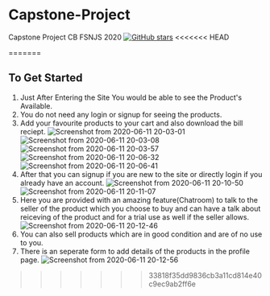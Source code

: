 # Capstone-Project
Capstone Project CB FSNJS 2020
 [![GitHub stars](https://img.shields.io/github/stars/shivam7374/Capstone-Project.svg?style=social&label=Star&maxAge=2592000)](https://GitHub.com/shivam7374/Capstone-Project)
<<<<<<< HEAD

=======
## To Get Started

1) Just After Entering the Site You would be able to see the Product's Available.
2) You do not need any login or signup for seeing the products.
3) Add your favourite products to your cart and also download the bill reciept.
![Screenshot from 2020-06-11 20-03-01](https://user-images.githubusercontent.com/55014891/84400013-269cdf00-ac1f-11ea-8a42-52755eaf0a5f.png)
![Screenshot from 2020-06-11 20-03-08](https://user-images.githubusercontent.com/55014891/84400040-2d2b5680-ac1f-11ea-9982-f70aaa16576d.png)
![Screenshot from 2020-06-11 20-03-57](https://user-images.githubusercontent.com/55014891/84400064-34eafb00-ac1f-11ea-977d-9603dfd11a6e.png)
![Screenshot from 2020-06-11 20-06-32](https://user-images.githubusercontent.com/55014891/84400113-459b7100-ac1f-11ea-8e2e-b3dad57d4687.png)
![Screenshot from 2020-06-11 20-06-41](https://user-images.githubusercontent.com/55014891/84400124-49c78e80-ac1f-11ea-815a-43166f2840c1.png)
4) After that you can signup if you are new to the site or directly login if you already have an account.
![Screenshot from 2020-06-11 20-10-50](https://user-images.githubusercontent.com/55014891/84400492-bb9fd800-ac1f-11ea-8563-d2b000314868.png)
![Screenshot from 2020-06-11 20-11-07](https://user-images.githubusercontent.com/55014891/84400502-be9ac880-ac1f-11ea-929e-26219718a70a.png)
5) Here you are provided with an amazing feature(Chatroom) to talk to the seller of the product which you choose to buy and can have a talk about reiceving of the product and for a trial use as well if the seller allows.
![Screenshot from 2020-06-11 20-12-46](https://user-images.githubusercontent.com/55014891/84400701-fb66bf80-ac1f-11ea-806a-f88bd5de4b61.png)
6) You can also sell products which are in good condition and are of no use to you.
7) There is an seperate form to add details of the products in the profile page.
![Screenshot from 2020-06-11 20-12-56](https://user-images.githubusercontent.com/55014891/84400715-fe61b000-ac1f-11ea-9aa4-7c1cd34b4e3c.png)
>>>>>>> 33818f35dd9836cb3a11cd814e40c9ec9ab2ff6e
